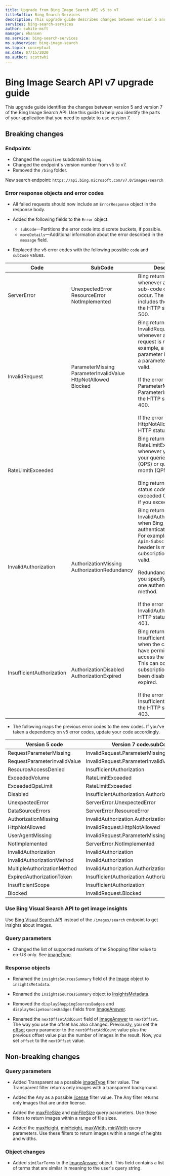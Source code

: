 ```yaml
---
title: Upgrade from Bing Image Search API v5 to v7
titleSuffix: Bing Search Services
description: This upgrade guide describes changes between version 5 and version 7 of the Bing Image Search API. Use this guide to help you identify the parts of your application that you need to update to use version 7.
services: bing-search-services
author: swhite-msft
manager: ehansen
ms.service: bing-search-services
ms.subservice: bing-image-search
ms.topic: conceptual
ms.date: 07/15/2020
ms.author: scottwhi
---
```


# Bing Image Search API v7 upgrade guide

This upgrade guide identifies the changes between version 5 and version 7 of the Bing Image Search API. Use this guide to help you identify the parts of your application that you need to update to use version 7.

## Breaking changes

### Endpoints

- Changed the `cognitive` subdomain to `bing`. 
- Changed the endpoint's version number from v5 to v7.
- Removed the `/bing` folder.

New search endpoint: `https://api.bing.microsoft.com/v7.0/images/search`


### Error response objects and error codes

- All failed requests should now include an `ErrorResponse` object in the response body.

- Added the following fields to the `Error` object.  
  - `subCode`&mdash;Partitions the error code into discrete buckets, if possible.
  - `moreDetails`&mdash;Additional information about the error described in the `message` field.


- Replaced the v5 error codes with the following possible `code` and `subCode` values.

|Code|SubCode|Description
|-|-|-
|ServerError|UnexpectedError<br/>ResourceError<br/>NotImplemented|Bing returns ServerError whenever any of the sub-code conditions occur. The response includes these errors if the HTTP status code is 500.
|InvalidRequest|ParameterMissing<br/>ParameterInvalidValue<br/>HttpNotAllowed<br/>Blocked|Bing returns InvalidRequest whenever any part of the request is not valid. For example, a required parameter is missing or a parameter value is not valid.<br/><br/>If the error is ParameterMissing or ParameterInvalidValue, the HTTP status code is 400.<br/><br/>If the error is HttpNotAllowed, the HTTP status code 410.
|RateLimitExceeded||Bing returns RateLimitExceeded whenever you exceed your queries per second (QPS) or queries per month (QPM) quota.<br/><br/>Bing returns HTTP status code 429 if you exceeded QPS and 403 if you exceeded QPM.
|InvalidAuthorization|AuthorizationMissing<br/>AuthorizationRedundancy|Bing returns InvalidAuthorization when Bing cannot authenticate the caller. For example, the `Ocp-Apim-Subscription-Key` header is missing or the subscription key is not valid.<br/><br/>Redundancy occurs if you specify more than one authentication method.<br/><br/>If the error is InvalidAuthorization, the HTTP status code is 401.
|InsufficientAuthorization|AuthorizationDisabled<br/>AuthorizationExpired|Bing returns InsufficientAuthorization when the caller does not have permissions to access the resource. This can occur if the subscription key has been disabled or has expired. <br/><br/>If the error is InsufficientAuthorization, the HTTP status code is 403.

- The following maps the previous error codes to the new codes. If you've taken a dependency on v5 error codes, update your code accordingly.

|Version 5 code|Version 7 code.subCode
|-|-
|RequestParameterMissing|InvalidRequest.ParameterMissing
RequestParameterInvalidValue|InvalidRequest.ParameterInvalidValue
ResourceAccessDenied|InsufficientAuthorization
ExceededVolume|RateLimitExceeded
ExceededQpsLimit|RateLimitExceeded
Disabled|InsufficientAuthorization.AuthorizationDisabled
UnexpectedError|ServerError.UnexpectedError
DataSourceErrors|ServerError.ResourceError
AuthorizationMissing|InvalidAuthorization.AuthorizationMissing
HttpNotAllowed|InvalidRequest.HttpNotAllowed
UserAgentMissing|InvalidRequest.ParameterMissing
NotImplemented|ServerError.NotImplemented
InvalidAuthorization|InvalidAuthorization
InvalidAuthorizationMethod|InvalidAuthorization
MultipleAuthorizationMethod|InvalidAuthorization.AuthorizationRedundancy
ExpiredAuthorizationToken|InsufficientAuthorization.AuthorizationExpired
InsufficientScope|InsufficientAuthorization
Blocked|InvalidRequest.Blocked


### Use Bing Visual Search API to get image insights

Use [Bing Visual Search API](../bing-visual-search/overview.md) instead of the `/images/search` endpoint to get insights about images.


### Query parameters

- Changed the list of supported markets of the Shopping filter value to en-US only. See [imageType](reference/query-parameters.md#imagetype).  


### Response objects

- Renamed the `insightsSourcesSummary` field of the [Image](reference/response-objects.md#image) object to `insightsMetadata`.  

- Renamed the `InsightsSourcesSummary` object to [InsightsMetadata](reference/response-objects.md#insightsmetadata).  

- Removed the `displayShoppingSourcesBadges` and `displayRecipeSourcesBadges` fields from [ImageAnswer](reference/response-objects.md#imageanswer).  

- Renamed the `nextOffsetAddCount` field of [ImageAnswer](reference/response-objects.md#imageanswer) to `nextOffset`. The way you use the offset has also changed. Previously, you set the [offset](reference/query-parameters.md#offset) query parameter to the `nextOffsetAddCount` value plus the previous offset value plus the number of images in the result. Now, you set `offset` to the `nextOffset` value.  


## Non-breaking changes

### Query parameters

- Added Transparent as a possible [imageType](reference/query-parameters.md#imagetype) filter value. The Transparent filter returns only images with a transparent background.

- Added the Any as a possible [license](reference/query-parameters.md#license) filter value. The Any filter returns only images that are under license.

- Added the [maxFileSize](reference/query-parameters.md#maxfilesize) and [minFileSize](reference/query-parameters.md#minfilesize) query parameters. Use these filters to return images within a range of file sizes.  

- Added the [maxHeight](reference/query-parameters.md#maxheight), [minHeight](reference/query-parameters.md#minheight), [maxWidth](reference/query-parameters.md#maxwidth), [minWidth](reference/query-parameters.md#minwidth) query parameters. Use these filters to return images within a range of heights and widths.  

### Object changes

- Added `similarTerms` to the [ImageAnswer](reference/response-objects.md#imageanswer) object. This field contains a list of terms that are similar in meaning to the user's query string.  
